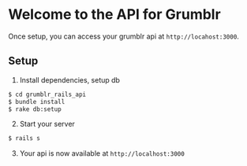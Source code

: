 # Welcome to the API for Grumblr

Once setup, you can access your grumblr api at `http://locahost:3000`.

## Setup

1. Install dependencies, setup db

  ```bash
  $ cd grumblr_rails_api
  $ bundle install
  $ rake db:setup
  ```

2. Start your server

  ```sh
  $ rails s
  ```

3. Your api is now available at `http://localhost:3000`
